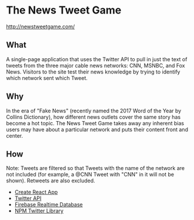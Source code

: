 # The News Tweet Game
http://newstweetgame.com/

## What
A single-page application that uses the Twitter API to pull in just the text of tweets from the three major cable news networks: CNN, MSNBC, and Fox News. Visitors to the site test their news knowledge by trying to identify which network sent which Tweet.

## Why
In the era of "Fake News" (recently named the 2017 Word of the Year by Collins Dictionary), how different news outlets cover the same story has become a hot topic. The News Tweet Game takes away any inherent bias users may have about a particular network and puts their content front and center.

## How
Note: Tweets are filtered so that Tweets with the name of the network are not included (for example, a @CNN Tweet with "CNN" in it will not be shown). Retweets are also excluded.

* [Create React App](https://github.com/facebookincubator/create-react-app)
* [Twitter API](https://developer.twitter.com/en/docs)
* [Firebase Realtime Database](https://firebase.google.com/docs/database/web/start)
* [NPM Twitter Library](https://www.npmjs.com/package/twitter)
